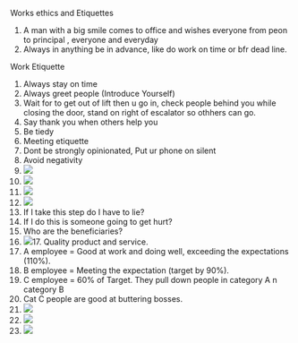 
Works ethics and Etiquettes

1. A man with a big smile comes to office and wishes everyone from peon to principal , everyone and everyday
2. Always in anything be in advance, like do work on time or bfr dead line.

Work Etiquette

1. Always stay on time
2. Always greet people (Introduce Yourself)
3. Wait for to get out of lift then u go in, check people behind you while closing the door, stand on right of escalator so othhers can go.
4. Say thank you when others help you
5. Be tiedy
6. Meeting etiquette
7. Dont be strongly opinionated, Put ur phone on silent
8. Avoid negativity
9. ![](/ZettleKasten/Unsorted/Attachment/Pasted_image_20250818134155.png)
10. ![](/ZettleKasten/Unsorted/Attachment/Pasted_image_20250818134249.png)
11. ![](/ZettleKasten/Unsorted/Attachment/Pasted_image_20250818134323.png)
12. ![](/ZettleKasten/Unsorted/Attachment/Pasted_image_20250818134452.png)
13. If I take this step do I have to lie?
14. If I do this is someone going to get hurt?
15. Who are the beneficiaries?
16. ![](/ZettleKasten/Unsorted/Attachment/Pasted_image_20250818134727.png)17. Quality product and service.
17. A employee = Good at work and doing well, exceeding the expectations (110%).
18. B employee = Meeting the expectation (target by 90%).
19. C employee = 60% of Target. They pull down people in category A n category B
20. Cat C people are good at buttering bosses.
21. ![](/ZettleKasten/Unsorted/Attachment/Pasted_image_20250818135057.png)
22. ![](/ZettleKasten/Unsorted/Attachment/Pasted_image_20250818135152.png)
23. ![](/ZettleKasten/Unsorted/Attachment/Pasted_image_20250818135611.png)